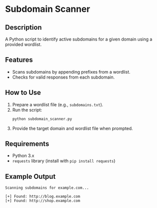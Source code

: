 # Subdomain Scanner

## Description
A Python script to identify active subdomains for a given domain using a provided wordlist.

## Features
- Scans subdomains by appending prefixes from a wordlist.
- Checks for valid responses from each subdomain.

## How to Use
1. Prepare a wordlist file (e.g., `subdomains.txt`).
2. Run the script:
   ```bash
   python subdomain_scanner.py
   ```
3. Provide the target domain and wordlist file when prompted.

## Requirements
- Python 3.x
- `requests` library (install with `pip install requests`)

## Example Output
```plaintext
Scanning subdomains for example.com...

[+] Found: http://blog.example.com
[+] Found: http://shop.example.com
```
